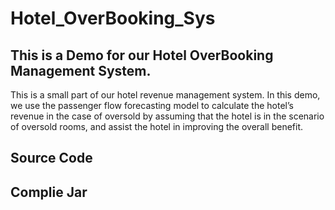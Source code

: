 # Hotel_OverBooking_Sys

## This is a Demo for our Hotel OverBooking Management System.

This is a small part of our hotel revenue management system. In this demo, we use the passenger flow forecasting model to calculate the hotel’s revenue in the case of oversold by assuming that the hotel is in the scenario of oversold rooms, and assist the hotel in improving the overall benefit.

## Source Code



## Complie Jar

